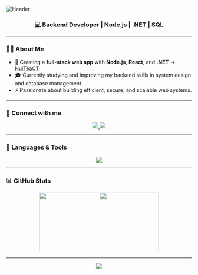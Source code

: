 <!-- Banner -->
![Header](https://capsule-render.vercel.app/api?type=waving&color=0:0f2027,100:2c5364&height=150&section=header&text=Hi%20👋,%20I'm%20Kieu%20Van%20Son&fontSize=35&fontColor=fff&fontAlignY=35)

<h3 align="center">💻 Backend Developer | Node.js | .NET | SQL</h3>

---

### 👨‍💻 About Me
- 🚀 Creating a **full-stack web app** with **Node.js**, **React**, and **.NET** → [NuiTeaCT](https://github.com/kieuvanson/NuiTeaCT)  
- 🎓 Currently studying and improving my backend skills in system design and database management.  
- ⚡ Passionate about building efficient, secure, and scalable web systems.  

---

### 🤝 Connect with me
<p align="center">
  <a href="https://fb.com/kiều vân sơn" target="_blank">
    <img src="https://img.shields.io/badge/Facebook-1877F2?style=for-the-badge&logo=facebook&logoColor=white" />
  </a>
  <a href="https://github.com/kieuvanson" target="_blank">
    <img src="https://img.shields.io/badge/GitHub-24292F?style=for-the-badge&logo=github&logoColor=white" />
  </a>
</p>

---

### 🧰 Languages & Tools
<p align="center">
  <img src="https://skillicons.dev/icons?i=dotnet,nodejs,express,react,js,java,postgres,mysql,mssql,git,vscode,postman&theme=dark" />
</p>

---

### 📊 GitHub Stats
<p align="center">
  <img height="160em" src="https://github-readme-stats.vercel.app/api?username=kieuvanson&show_icons=true&theme=tokyonight&hide_border=true" />
  <img height="160em" src="https://github-readme-stats.vercel.app/api/top-langs/?username=kieuvanson&layout=compact&theme=tokyonight&hide_border=true" />
</p>

---

<p align="center">
  <img src="https://capsule-render.vercel.app/api?type=waving&color=0:0f2027,100:2c5364&height=120&section=footer" />
</p>
